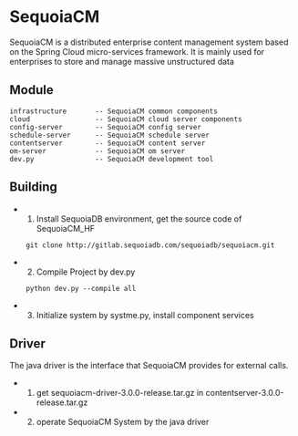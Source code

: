 SequoiaCM
=================
SequoiaCM is a distributed enterprise content management system based on the Spring Cloud micro-services framework. It is mainly used for enterprises to store and manage massive unstructured data

Module
-----------------
    infrastructure       -- SequoiaCM common components 
    cloud                -- SequoiaCM cloud server components
    config-server        -- SequoiaCM config server
    schedule-server      -- SequoiaCM schedule server
    contentserver        -- SequoiaCM content server
    om-server            -- SequoiaCM om server
    dev.py               -- SequoiaCM development tool

Building
-----------------
* 1. Install SequoiaDB environment, get the source code of SequoiaCM_HF 

```lang-javascript
    git clone http://gitlab.sequoiadb.com/sequoiadb/sequoiacm.git
```
* 2. Compile Project by dev.py

```lang-javascript
    python dev.py --compile all
```
* 3. Initialize system by systme.py, install component services

Driver
-----------------
The java driver is the interface that SequoiaCM provides for external calls.

* 1. get sequoiacm-driver-3.0.0-release.tar.gz in contentserver-3.0.0-release.tar.gz
* 2. operate SequoiaCM System by the java driver 

